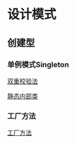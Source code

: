 # 设计模式

## 创建型

### 单例模式Singleton

[双重校验法](https://github.com/maize-j/DesignPattern/blob/main/src/main/java/singleton/SingletonByCheck.java)

[静态内部类](https://github.com/maize-j/DesignPattern/blob/main/src/main/java/singleton/SingletonByStatic.java)

### 工厂方法

[工厂方法](https://github.com/maize-j/DesignPattern/tree/main/src/main/java/factory)
